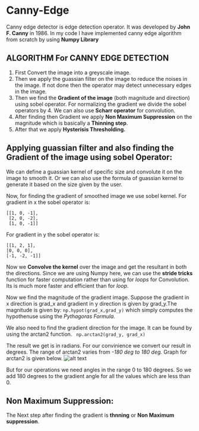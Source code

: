 # Canny-Edge

Canny edge detector is edge detection operator. It was developed by **John F. Canny** in 1986. 
In my code I have implemented canny edge algorithm from scratch by using **Numpy Library**

## **ALGORITHM For CANNY EDGE DETECTION**

1. First Convert the image into a greyscale image.
2. Then we apply the guassian filter on the image to reduce the noises in the image. If not done then the operator may detect unnecessary edges in the image.
3. Then we find the **Gradient of the image** (both magnitude and direction) using sobel operator. For normalizing the gradient we divide the sobel operators by 4. We can also use **Scharr operator** for convolution.
4. After finding then Gradient we apply **Non Maximum Suppression** on the magnitude which is basically a **Thinning step**.
5. After that we apply **Hysterisis Thresholding.**

## Applying guassian filter and also finding the Gradient of the image using sobel Operator:

We can define a guassian kernel of specific size and convolute it on the image to smooth it. Or we can also use the formula of guassian kernel to generate it based on the size given by the user.

Now, for finding the gradient of smoothed image we use sobel kernel. 
For gradient in x the sobel operator is:
```
[[1, 0, -1],
 [2, 0, -2],
 [1, 0, -1]]
 ```   
For gradient in y the sobel operator is:
 ```
[[1, 2, 1],
 [0, 0, 0],
 [-1, -2, -1]]
 ```
 
 Now we **Convolve the kernel** over the image and get the resultant in both the directions.
Since we are using Numpy here, we can use the **stride tricks** function for faster computation rather than using for *loops* for Convolution. Its is much more faster and efficient than for *loop*.

Now we find the magnitude of the gradient image. Suppose the gradient in x direction is grad_x and gradient in y direction is given by grad_y.The magnitude is given by:
``
np.hypot(grad_x,grad_y)
``
which simply computes the hypothenuse using the *Pythagoras Formula.*

We also need to find the gradient direction for the image. It can be found by using the arctan2 function.
`` np.arctan2(grad_y, grad_x)``

The result we get is in radians. For our convinience we convert our result in degrees.
The range of arctan2 varies from *-180 deg to 180 deg.* Graph for arctan2 is given below.
![alt text](https://upload.wikimedia.org/wikipedia/commons/thumb/5/5b/Atan2_argument_sign_graph.svg/750px-Atan2_argument_sign_graph.svg.png)


But for our operations we need angles in the range 0 to 180 degrees. So we add 180 degrees to the gradient angle for all the values which are less than 0.


## Non Maximum Suppression:
The Next step after finding the gradient is **thnning** or **Non Maximum suppression**. 


 
 
 











